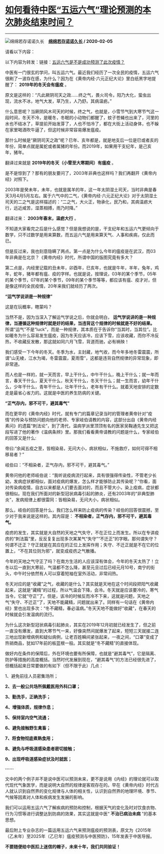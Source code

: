# [如何看待中医“五运六气”理论预测的本次肺炎结束时间？](https://www.zhihu.com/answer/999344056)

------------------------------------------------------------------------

![绵绵若存诺诺久长](https://pic3.zhimg.com/v2-88704cfb620093fc885beefbac239da2.jpg?source=1940ef5c "绵绵若存诺诺久长")&emsp;**[绵绵若存诺诺久长](https://www.zhihu.com/people/tao-ze-de-die) / 2020-02-05**

请看以下内容：

以下内容为转发：链接：[五运六气是不是成功预测了此次疫情？](https://link.zhihu.com/?target=https%3A//mp.weixin.qq.com/s/U-1JpMocHHu3C8mMe1dVZg)

中医有一门很玄的学问，叫五运六气。最近我们经历了一次全民的疫情，五运六气很刷了一波存在感，为什么？因为在《黄帝内经·六元正纪大论》里白纸黑字地提醒了： **2019年的冬天会有瘟疫** 。


原文是这样的：“凡此厥阴司天之政……终之气，畏火司令，阳乃大化，蛰虫出现，流水不冰，地气大发，草乃生，人乃舒。其病温疬。”


什么意思呢？当厥阴风木司天的时候，终之气，也就是，小雪节气到大寒节气这一段时间，冬天不冷，是暖冬，冬眠的小动物们都醒了，蚊子苍蝇也出来了，河里的水也不结冰了，草提前开始发芽了，人也不怕冷了，都在大街上活动身体，也不躲在家里喝酒吹牛逼了，但这时候非常容易爆发瘟疫。


那什么时候是“厥阴司天之政”呢？巳年、亥年都是，就是地支后一位是巳或者亥的年份，简单点就是属蛇或者属猪的年份。而2019年，如果用干支纪年，是己亥年，猪年。


翻译过来就是 **2019年的冬天（小雪至大寒期间）有瘟疫** 。

是不是惊到了？那有的朋友要问了，2003年非典也这样吗？我们再翻开《黄帝内经》对照下。

2003年是癸未年，未年，也就是属羊的年，这一年太阴湿土司天，当时非典是春天3月4月5月左右。属于六气中的二气，《黄帝内经·六元正纪大论》对于太阴湿土司天的二之气是这样描述的：“二之气，大火正，物承化，民乃和，其病温疬大行，远近咸苦，湿蒸相搏，雨乃时降。”

翻译过来： **2003年春末，温疬大行** 。


不知道大家看完之后是什么感觉？但是我想说的是，干支纪年和五运六气更倾向于数学，只不过数学是用来算数，而五运六气是用来算天气、人事和疾病，仅此而已。


但是反过来，我也刻意隐瞒了两点。第一点是为什么今年的瘟疫是在武汉，而03年非典是在北京？《黄帝内经》时代，所谓中国的版图究竟有多大？

第二点是，内经里记载的丑未年，卯酉年，巳亥年，也就是牛年，羊年，兔年，鸡年，蛇年，猪年都有瘟、疫的字样。也就是说，按理说，03年的某个季节，05年的某个季节，07年的某个季节，09年的某个季节等等，都应该有瘟、疫才对，但是像这样的全民疫情，20年来我们就经历了两次。


 **“运气学说讲是一种规律”** 

这是在玩概率，瞎蒙吗？

当然不是，因为当深入了解运气学说之后，你就会明白， **运气学说讲的是一种规律，当遵循这种规律时就是好的结果，当违背这个规律的时候就是不好的结果。** 所谓“运气”不是“luck”，而是一种规律，其本质在于告诉你“当其时，当其位”。比如暖冬为什么容易发生瘟疫，因为冬天应该冷，应该下雪，应该收藏，而你不冷反热，不收藏反发散，那这就如同六月飞雪，背道而驰，必有祸殃！


我们感受一下今年的冬天。冬季为水，主封藏，地气收，而今年多地冬雷震震，所谓“山无棱，江水为竭，冬雷震震，夏雨雪”，这都是违背自然规律的异常现象，即非常道。

而人也是一样的，就一天而言，早上干什么，中午干什么，晚上干什么；就一年而言，春天干什么，夏天干什么，秋天干什么，冬天干什么；就一生而言，幼年干什么，少年干什么，青年干什么，壮年干什么，老年有干什么。就着天地安排的定数走是最省心省力的。这就是中医的养生防病的关键。


 **“正气存内，邪不可干，避其毒气”** 

而在更早的《黄帝内经》时代，就有专门的篇章记录当时的管理者黄帝针对“疫情”的传染与预防问题向他的老师、专家岐伯请教的内容，这部分出自《黄帝内经素问》的遗篇“刺法论”，到了清代，温病学派里顶顶有名的医家吴鞠通先生又把这段写进了他的著作《温病条辨》里。那我们看看黄帝请教的问题是什么，专家岐伯的回答又是什么:


帝曰:“余闻五疫之至，皆相染易，无问大小，病状相似，不施救疗，如何可得不相移易者？”

岐伯曰：“不相染者，正气存内，邪不可干，避其毒气。”

黄帝问他的老师岐伯说：“我听说疫病流行起来，具有很强得传染性，不管老少长幼，发病症状都相似，面对疫病的爆发，怎么样才能够防止其传染呢？“你看，面对传染病疫情，自古以来都是人们要去面对的，而且不管大小，染上疫病，症状都很相似。现在我们所面对的新型冠状病毒引起的肺炎，还有2003年的“非典型肺炎”，发病规律上都很雷同：皆相染易，无问大小，病状相似。

那么，岐伯的回答是什么，我们怎么样来防止疫病的传染？岐伯的回答很震撼，至少对于我来说是这样的。其内容是： **不相染者，正气存内，邪不可干，避其毒气。** 

疫疠的发生，其实就是大自然的天地之气失守，不在正位上而发生。所以在专讲疫疠的“刺法篇”里，反反复复出现多次某某气“失守”“不迁正”的字眼。那何谓失守？何谓不迁正？守正就是在其应在的正位上发挥作用；失守、不迁正就是不在它的位置上，“不在其位则为邪”，就变成疫疠之气散播。


今年的天地之气守正了吗？在南方生活的人应该深有体会，今年的冬天太热了！立冬以后一直到大寒前，气温都不怎么降，甚至元旦过后已经元月10号，南宁的街头，中午时分依然有人可以穿着短袖在室外活动，非常闷热。

冬天对应的是“收藏”之气，收藏的是什么？其实就是天地在这个时间段把阳气收藏起来，这就是“藏精”的过程，所以气温会下降，会冷。冬天就是应该要冷的，寒气当令，它就“守正”了。但是，该冷的时候反而冷不下来，这就是问题，天地之气“失守、不迁正”了，天地不能藏精，问题就出来了。同样有一句话在《黄帝内经》里也出现多次：“冬不藏精，春必温病。”冬天天地不能做好“收藏”，在春天的时候就会引发温病的流行。

为什么这次新型冠状病毒引起肺炎，其实在2019年12月初就已经发生了，但之前一直没有爆发，直到大寒节气一来，好像突然间就爆发了起来，短短三天就接二连三地出现新增病例和疑似病例，让老百姓瞬间紧张起来，一夜之间，“口罩”变成了热销商品，犹如17年前的板蓝根一般。其实就是“冬不藏精”的直接体现。

做好内在条件的保障后，外在环境也要有所保障，也就是“避其毒气”，它是隔离、防护等措施的高度概括。当然时代发展到现在，“避其毒气”的方法已经很先进了，但概括起来日常要做的有如下（但不限于此）几点：

1、避免前往人员密集场所；

 **2、去一般公共场所佩戴医用外科口罩；** 

 **3、勤洗手，正确洗手；** 

 **4、增强体质，规律作息；** 

 **5、保持室内空气流通；** 

 **6、避免接触野生禽畜；** 

 **7、将食物彻底煮熟食用；** 

 **8、避免与呼吸道感染患者密切接触；** 

 **9、出现呼吸道感染症状及时就医；** 

 **······** 

文中的两个例子并不是说中医可以预测未来，更不是说用《内经》的理论就可以取代现代气象医学，而是说明大自然的规律是客观存在的。早在《黄帝内经》时代古人就认识到自然界的变化规律与人体的相关性，认识到自然界的地理环境、季节、气候等因素对人体和疾病发生发展的影响。

我们可以运用五运六气了解疾病的预防和控制，根据天气的变化及时对饮食衣物、行为习惯等进行调整达到防病的效果，其实这就是中医“ **不治已病治未病** ”的基本思想。

最后附上专业杂志的一篇运用五运六气来预测瘟疫的预测表，原文为《2015年（乙未年）至2025年（乙巳年）瘟疫预测与中医预防》，15年发表于中医导报。

 **不要随便给中医扣上迷信的帽子，未来十年，我们共同验证！** 



